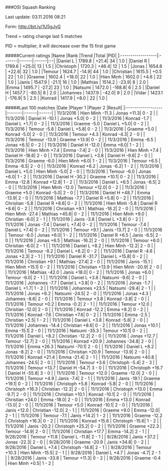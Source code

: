 ###OSI Squash Ranking

Last update: 03.11.2016 08:21

Form: http://bit.ly/1U5gJyG

Trend = rating change last 5 matches

PID = multiplier, it will decrease over the 15 first game

#####Current ratings
|Name              |Rank   |Trend |Total  |PID|
|:------------------|:-------|:------|:------|:--|
|Daniel L           | 1789.8 | +21.4| 34 | 1.0 |
|Daniel R           | 1789.6 | +25.0| 13 | 1.5 |
|Christoph          | 1720.3 | +46.4| 12 | 1.5 |
|Jonas              | 1654.8 | +22.6| 32 | 1.0 |
|Temour             | 1624.7 | -14.9| 44 | 1.0 |
|Christian          | 1615.5 | +0.5 | 22 | 1.0 |
|Graeme             | 1602.4 | +18.0| 22 | 1.0 |
|Hien Minh          | 1602.0 | +4.6 | 22 | 1.0 |
|Janis              | 1547.9 | -21.1| 16 | 1.0 |
|Mathias            | 1514.2 | -23.9| 8 | 2.0 |
|Emma               | 1495.7 | -27.2| 23 | 1.0 |
|Natsumi            | 1472.0 | -168.8| 6 | 2.5 |
|Daniel H           | 1457.7 | -80.5| 8 | 2.0 |
|Johannes           | 1437.9 | -42.0| 9 | 2.0 |
|Vidar              | 1423.1 | -176.9| 5 | 2.5 |
|Konrad             | 1417.9 | +8.0 | 22 | 1.0 |

#####Last 100 matches
|Date              |Player 1   |Player 2 |Result| 
|:------------------|:-------|:------|:------|
| 11/3/2016 | Hien Minh -11.3 | Jonas +11.3| 0 - 2 |
| 11/3/2016 | Daniel H -10.1 | Jonas +5.0| 0 - 2 |
| 11/3/2016 | Konrad -1.7 | Daniel L +1.7| 0 - 2 |
| 11/3/2016 | Graeme -5.0 | Daniel L +5.0| 0 - 2 |
| 11/3/2016 | Temour -5.8 | Daniel L +5.8| 0 - 2 |
| 11/3/2016 | Graeme +5.0 | Konrad -5.0| 2 - 0 |
| 11/3/2016 | Temour +4.3 | Konrad -4.3| 2 - 0 |
| 11/3/2016 | Temour -13.9 | Graeme +13.9| 0 - 2 |
| 11/3/2016 | Emma -6.5 | Jonas +6.5| 0 - 2 |
| 11/3/2016 | Daniel H -12.0 | Emma +6.0| 1 - 2 |
| 11/3/2016 | Hien Minh +7.4 | Emma -7.4| 2 - 0 |
| 11/3/2016 | Hien Minh +7.4 | Daniel H -18.6| 2 - 0 |
| 11/3/2016 | Daniel L +3.8 | Daniel H -9.6| 2 - 0 |
| 11/3/2016 | Graeme -6.0 | Hien Minh +6.0| 1 - 2 |
| 11/3/2016 | Temour +6.5 | Emma -6.5| 2 - 0 |
| 11/3/2016 | Konrad +6.2 | Jonas -6.2| 1 - 2 |
| 11/3/2016 | Daniel L +5.0 | Hien Minh -5.0| 2 - 0 |
| 11/3/2016 | Temour -6.0 | Jonas +6.0| 1 - 2 |
| 11/3/2016 | Daniel H -30.2 | Graeme +10.1| 0 - 2 |
| 11/3/2016 | Emma -12.8 | Konrad +12.8| 1 - 2 |
| 11/3/2016 | Daniel L +6.5 | Jonas -6.5| 2 - 0 |
| 11/3/2016 | Hien Minh -12.0 | Temour +12.0| 0 - 2 |
| 11/3/2016 | Graeme +5.0 | Konrad -5.0| 2 - 0 |
| 11/3/2016 | Daniel H +48.7 | Emma -13.9| 2 - 0 |
| 11/1/2016 | Mathias -7.7 | Daniel R +5.8| 0 - 2 |
| 11/1/2016 | Christian -5.8 | Daniel R +8.6| 0 - 2 |
| 11/1/2016 | Hien Minh -5.8 | Daniel R +8.6| 0 - 2 |
| 11/1/2016 | Christian +9.1 | Mathias -18.2| 2 - 0 |
| 11/1/2016 | Hien Minh -27.4 | Mathias +45.6| 0 - 2 |
| 11/1/2016 | Hien Minh +9.0 | Christian -6.0| 2 - 1 |
| 11/1/2016 | Janis -3.8 | Daniel L +3.8| 0 - 2 |
| 11/1/2016 | Jonas -7.4 | Daniel L +7.4| 0 - 2 |
| 11/1/2016 | Temour -7.4 | Daniel L +7.4| 0 - 2 |
| 11/1/2016 | Temour +9.1 | Janis -13.7| 2 - 0 |
| 11/1/2016 | Temour -6.0 | Jonas +6.0| 1 - 2 |
| 11/1/2016 | Daniel R +6.5 | Janis -6.5| 2 - 0 |
| 11/1/2016 | Jonas +6.5 | Mathias -16.2| 2 - 0 |
| 11/1/2016 | Temour +6.0 | Christian -6.0| 2 - 1 |
| 11/1/2016 | Daniel L +8.2 | Hien Minh -12.2| 2 - 0 |
| 11/1/2016 | Temour -8.2 | Daniel L +8.2| 0 - 2 |
| 11/1/2016 | Daniel R -4.6 | Jonas +2.3| 2 - 1 |
| 11/1/2016 | Daniel R -31.7 | Daniel L +15.8| 0 - 2 |
| 11/1/2016 | Christian +9.1 | Mathias -27.4| 2 - 0 |
| 11/1/2016 | Janis -15.1 | Hien Minh +15.1| 0 - 2 |
| 11/1/2016 | Christian +13.9 | Hien Minh -20.9| 2 - 0 |
| 11/1/2016 | Mathias -42.0 | Janis +18.0| 0 - 2 |
| 11/1/2016 | Jonas +6.0 | Temour -6.0| 2 - 1 |
| 11/1/2016 | Daniel L +3.8 | Natsumi -9.6| 2 - 0 |
| 11/1/2016 | Johannes -7.7 | Daniel L +3.8| 0 - 2 |
| 11/1/2016 | Jonas -1.7 | Daniel L +1.7| 1 - 2 |
| 11/1/2016 | Johannes +23.5 | Natsumi -29.4| 2 - 1 |
| 11/1/2016 | Jonas +8.2 | Natsumi -24.5| 2 - 0 |
| 11/1/2016 | Jonas +4.3 | Johannes -8.6| 2 - 0 |
| 11/1/2016 | Temour +3.8 | Konrad -3.8| 2 - 0 |
| 11/1/2016 | Temour +0.2 | Emma -0.2| 2 - 1 |
| 11/1/2016 | Temour +12.0 | Christian -12.0| 2 - 0 |
| 11/1/2016 | Konrad -12.2 | Emma +8.2| 0 - 2 |
| 11/1/2016 | Konrad -7.6 | Christian +7.6| 0 - 2 |
| 11/1/2016 | Emma -2.5 | Christian +2.5| 1 - 2 |
| 11/1/2016 | Daniel L +3.8 | Konrad -5.8| 2 - 0 |
| 11/1/2016 | Johannes -14.4 | Christian +8.6| 0 - 2 |
| 11/1/2016 | Jonas +10.1 | Emma -15.1| 2 - 0 |
| 11/1/2016 | Natsumi -35.3 | Temour +10.1| 0 - 2 |
| 11/1/2016 | Daniel L +8.2 | Christian -12.2| 2 - 0 |
| 11/1/2016 | Jonas +12.7 | Temour -12.7| 2 - 0 |
| 11/1/2016 | Konrad +20.9 | Johannes -34.8| 2 - 0 |
| 11/1/2016 | Emma +26.3 | Natsumi -70.1| 2 - 0 |
| 11/1/2016 | Daniel L +8.2 | Jonas -8.2| 2 - 0 |
| 11/1/2016 | Christian +20.9 | Temour -13.9| 2 - 0 |
| 11/1/2016 | Konrad +21.4 | Emma -21.4| 2 - 1 |
| 11/1/2016 | Natsumi +40.8 | Johannes -24.5| 2 - 0 |
| 11/1/2016 | Temour +3.6 | Christoph -5.4| 2 - 3 |
| 11/1/2016 | Temour +13.7 | Daniel H -54.7| 3 - 0 |
| 11/1/2016 | Christoph +16.7 | Daniel H -55.8| 3 - 0 |
| 11/1/2016 | Temour +12.0 | Graeme -12.0| 2 - 0 |
| 11/1/2016 | Temour +4.9 | Janis -7.4| 2 - 1 |
| 11/1/2016 | Janis -19.1 | Graeme +19.1| 0 - 2 |
| 11/1/2016 | Christoph +5.8 | Konrad -5.8| 2 - 0 |
| 11/1/2016 | Christoph +16.3 | Christian -12.2| 2 - 0 |
| 11/1/2016 | Christoph +13.0 | Emma -9.7| 2 - 0 |
| 11/1/2016 | Christian +10.1 | Konrad -10.1| 2 - 0 |
| 11/1/2016 | Christian +24.0 | Emma -18.0| 2 - 0 |
| 11/1/2016 | Emma +13.0 | Konrad -13.0| 2 - 0 |
| 11/1/2016 | Temour +5.0 | Konrad -10.1| 2 - 0 |
| 11/1/2016 | Janis +12.0 | Christian -12.0| 2 - 1 |
| 11/1/2016 | Graeme +9.0 | Emma -12.0| 2 - 1 |
| 11/1/2016 | Temour -7.1 | Janis +14.2| 1 - 2 |
| 11/1/2016 | Graeme -12.2 | Christoph +16.3| 0 - 2 |
| 11/1/2016 | Konrad +15.6 | Christoph -15.6| 1 - 2 |
| 11/1/2016 | Janis -20.2 | Christoph +25.2| 0 - 2 |
| 11/1/2016 | Graeme +22.3 | Temour -14.9| 2 - 0 |
| 11/1/2016 | Christian +17.7 | Emma -14.2| 2 - 1 |
| 9/28/2016 | Temour +11.8 | Daniel L -11.8| 2 - 1 |
| 9/28/2016 | Janis +37.2 | Jonas -22.3| 2 - 0 |
| 9/28/2016 | Graeme -20.9 | Janis +34.8| 0 - 2 |
| 9/28/2016 | Daniel L +7.4 | Christoph -14.8| 2 - 1 |
| 9/28/2016 | Temour +10.3 | Hien Minh -15.5| 2 - 1 |
| 9/28/2016 | Daniel L +4.7 | Jonas -4.7| 2 - 1 |
| 9/28/2016 | Janis -33.8 | Temour +11.3| 0 - 2 |
| 9/28/2016 | Graeme -0.4 | Hien Minh +0.5| 1 - 2 |
